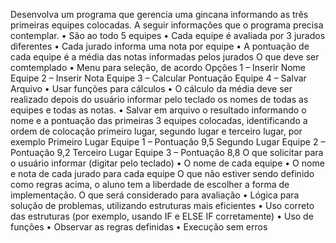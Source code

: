 Desenvolva um programa que gerencia uma gincana informando as três primeiras equipes colocadas. A
seguir informações que o programa precisa contemplar.
• São ao todo 5 equipes
• Cada equipe é avaliada por 3 jurados diferentes
• Cada jurado informa uma nota por equipe
• A pontuação de cada equipe é a média das notas informadas pelos jurados
O que deve ser comtemplado
• Menu para seleção, de acordo
Opções
1 – Inserir Nome Equipe
2 – Inserir Nota Equipe
3 – Calcular Pontuação Equipe
4 – Salvar Arquivo
• Usar funções para cálculos
• O cálculo da média deve ser realizado depois do usuário informar pelo teclado os nomes de todas
as equipes e todas as notas.
• Salvar em arquivo o resultado informando o nome e a pontuação das primeiras 3 equipes
colocadas, identificando a ordem de colocação primeiro lugar, segundo lugar e terceiro lugar,
por exemplo
Primeiro Lugar Equipe 1 – Pontuação 9,5
Segundo Lugar Equipe 2 – Pontuação 9,2
Terceiro Lugar Equipe 3 – Pontuação 8,8
O que solicitar para o usuário informar (digitar pelo teclado)
• O nome de cada equipe
• O nome e nota de cada jurado para cada equipe
O que não estiver sendo definido como regras acima, o aluno tem a liberdade de escolher a forma de
implementação.
O que será considerado para avaliação
• Lógica para solução de problemas, utilizando estruturas mais eficientes
• Uso correto das estruturas (por exemplo, usando IF e ELSE IF corretamente)
• Uso de funções
• Observar as regras definidas
• Execução sem erros
